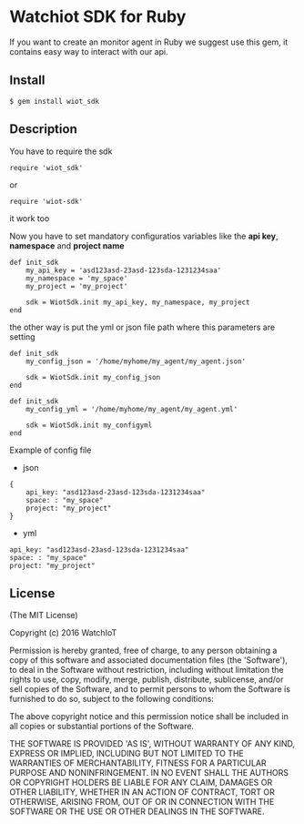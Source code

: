 # Watchiot SDK for Ruby

If you want to create an monitor agent in Ruby we suggest use this gem, it contains easy way to interact with our api.

## Install

```
$ gem install wiot_sdk
```

## Description

You have to require the sdk

```
require 'wiot_sdk'
```

or

```
require 'wiot-sdk'
```
it work too

Now you have to set mandatory configuratios variables like the **api key**, **namespace** and **project name**
 
```
def init_sdk
    my_api_key = 'asd123asd-23asd-123sda-1231234saa'
    my_namespace = 'my_space'
    my_project = 'my_project'
    
    sdk = WiotSdk.init my_api_key, my_namespace, my_project
end
```

the other way is put the yml or json file path where this parameters are setting 

```
def init_sdk
    my_config_json = '/home/myhome/my_agent/my_agent.json'

    sdk = WiotSdk.init my_config_json
end
```

```
def init_sdk
    my_config_yml = '/home/myhome/my_agent/my_agent.yml'
    
    sdk = WiotSdk.init my_configyml
end
```
Example of config file

* json
```
{
    api_key: "asd123asd-23asd-123sda-1231234saa"
    space: : "my_space"
    project: "my_project"
}
```

* yml
```
api_key: "asd123asd-23asd-123sda-1231234saa"
space: : "my_space"
project: "my_project"
```

## License

(The MIT License)

Copyright (c) 2016 WatchIoT

Permission is hereby granted, free of charge, to any person obtaining
a copy of this software and associated documentation files (the
'Software'), to deal in the Software without restriction, including
without limitation the rights to use, copy, modify, merge, publish,
distribute, sublicense, and/or sell copies of the Software, and to
permit persons to whom the Software is furnished to do so, subject to
the following conditions:

The above copyright notice and this permission notice shall be
included in all copies or substantial portions of the Software.

THE SOFTWARE IS PROVIDED 'AS IS', WITHOUT WARRANTY OF ANY KIND,
EXPRESS OR IMPLIED, INCLUDING BUT NOT LIMITED TO THE WARRANTIES OF
MERCHANTABILITY, FITNESS FOR A PARTICULAR PURPOSE AND NONINFRINGEMENT.
IN NO EVENT SHALL THE AUTHORS OR COPYRIGHT HOLDERS BE LIABLE FOR ANY
CLAIM, DAMAGES OR OTHER LIABILITY, WHETHER IN AN ACTION OF CONTRACT,
TORT OR OTHERWISE, ARISING FROM, OUT OF OR IN CONNECTION WITH THE
SOFTWARE OR THE USE OR OTHER DEALINGS IN THE SOFTWARE.

